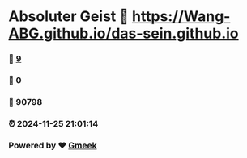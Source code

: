 # Absoluter Geist :link: https://Wang-ABG.github.io/das-sein.github.io 
### :page_facing_up: [9](https://Wang-ABG.github.io/das-sein.github.io/tag.html) 
### :speech_balloon: 0 
### :hibiscus: 90798 
### :alarm_clock: 2024-11-25 21:01:14 
### Powered by :heart: [Gmeek](https://github.com/Meekdai/Gmeek)
